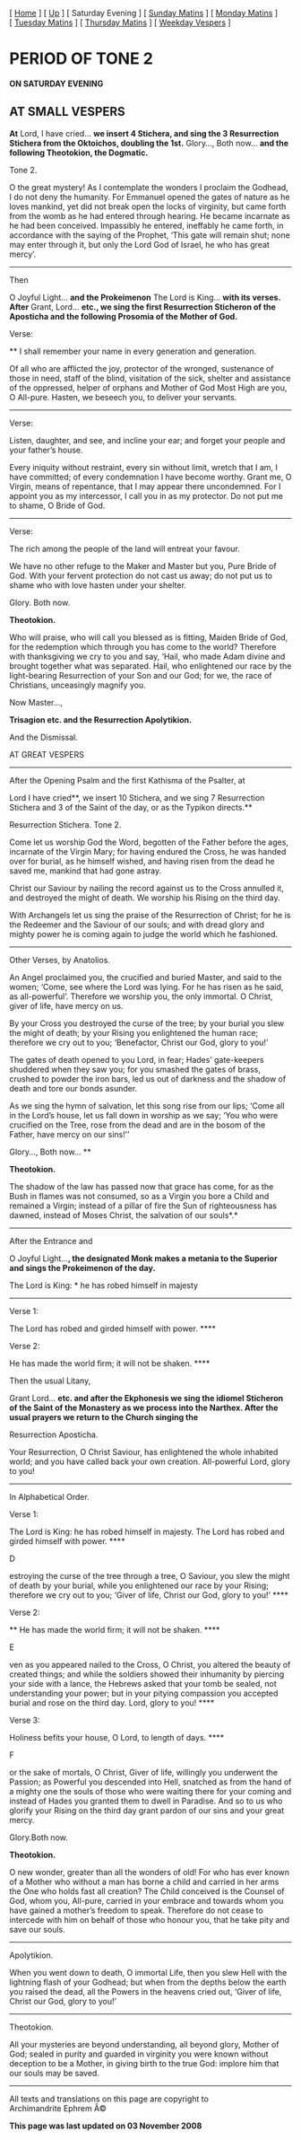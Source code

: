 \[ [Home](index.md) \] \[ [Up](tone2.md) \] \[ Saturday Evening \]
\[ [Sunday Matins](sun2mc.md) \]
\[ [Monday Matins](monday_matins1.md) \]
\[ [Tuesday Matins](tuesday_matins.md) \]
\[ [Thursday Matins](thursday_matins1.md) \]
\[ [Weekday Vespers](weekday_vespers1.md) \]

PERIOD OF TONE 2
================

**ON SATURDAY EVENING**

AT SMALL VESPERS
----------------

**At** Lord, I have cried… **we insert 4 Stichera, and sing the 3
Resurrection Stichera from the Oktoichos, doubling the 1st.** Glory…,
Both now… **and the following Theotokion, the Dogmatic.**

Tone 2.

O the great mystery! As I contemplate the wonders I proclaim the
Godhead, I do not deny the humanity. For Emmanuel opened the gates of
nature as he loves mankind, yet did not break open the locks of
virginity, but came forth from the womb as he had entered through
hearing. He became incarnate as he had been conceived. Impassibly he
entered, ineffably he came forth, in accordance with the saying of the
Prophet, ‘This gate will remain shut; none may enter through it, but
only the Lord God of Israel, he who has great mercy’.

****

Then

O Joyful Light… **and the Prokeimenon** The Lord is King… **with its
verses. After** Grant, Lord… **etc., we sing the first Resurrection
Sticheron of the Aposticha and the following Prosomia of the Mother of
God.**

Verse:

** I shall remember your name in every generation and generation.

Of all who are afflicted the joy, protector of the wronged, sustenance
of those in need, staff of the blind, visitation of the sick, shelter
and assistance of the oppressed, helper of orphans and Mother of God
Most High are you, O All-pure. Hasten, we beseech you, to deliver your
servants.

****

Verse:

Listen, daughter, and see, and incline your ear; and forget your people
and your father’s house.

Every iniquity without restraint, every sin without limit, wretch that I
am, I have committed; of every condemnation I have become worthy. Grant
me, O Virgin, means of repentance, that I may appear there uncondemned.
For I appoint you as my intercessor, I call you in as my protector. Do
not put me to shame, O Bride of God.

****

Verse:

The rich among the people of the land will entreat your favour.

We have no other refuge to the Maker and Master but you, Pure Bride of
God. With your fervent protection do not cast us away; do not put us to
shame who with love hasten under your shelter.

Glory. Both now.

**Theotokion.**

Who will praise, who will call you blessed as is fitting, Maiden Bride
of God, for the redemption which through you has come to the world?
Therefore with thanksgiving we cry to you and say, ‘Hail, who made Adam
divine and brought together what was separated. Hail, who enlightened
our race by the light-bearing Resurrection of your Son and our God; for
we, the race of Christians, unceasingly magnify you.

Now Master…,

**Trisagion etc. and the Resurrection Apolytikion.**

And the Dismissal.

AT GREAT VESPERS

****

After the Opening Psalm and the first Kathisma of the Psalter, at

Lord I have cried**, we insert 10 Stichera, and we sing 7 Resurrection
Stichera and 3 of the Saint of the day, or as the Typikon directs.**

Resurrection Stichera. Tone 2.

Come let us worship God the Word, begotten of the Father before the
ages, incarnate of the Virgin Mary; for having endured the Cross, he was
handed over for burial, as he himself wished, and having risen from the
dead he saved me, mankind that had gone astray.

Christ our Saviour by nailing the record against us to the Cross
annulled it, and destroyed the might of death. We worship his Rising on
the third day.

With Archangels let us sing the praise of the Resurrection of Christ;
for he is the Redeemer and the Saviour of our souls; and with dread
glory and mighty power he is coming again to judge the world which he
fashioned.

****

Other Verses, by Anatolios.

An Angel proclaimed you, the crucified and buried Master, and said to
the women; ‘Come, see where the Lord was lying. For he has risen as he
said, as all-powerful’. Therefore we worship you, the only immortal. O
Christ, giver of life, have mercy on us.

By your Cross you destroyed the curse of the tree; by your burial you
slew the might of death; by your Rising you enlightened the human race;
therefore we cry out to you; ‘Benefactor, Christ our God, glory to you!’

The gates of death opened to you Lord, in fear; Hades’ gate-keepers
shuddered when they saw you; for you smashed the gates of brass, crushed
to powder the iron bars, led us out of darkness and the shadow of death
and tore our bonds asunder.

As we sing the hymn of salvation, let this song rise from our lips;
‘Come all in the Lord’s house, let us fall down in worship as we say;
‘You who were crucified on the Tree, rose from the dead and are in the
bosom of the Father, have mercy on our sins!’’

Glory…, Both now… **

**Theotokion.**

The shadow of the law has passed now that grace has come, for as the
Bush in flames was not consumed, so as a Virgin you bore a Child and
remained a Virgin; instead of a pillar of fire the Sun of righteousness
has dawned, instead of Moses Christ, the salvation of our souls*.*

****

After the Entrance and

O Joyful Light…**, the designated Monk makes a metania to the Superior
and sings the Prokeimenon of the day.**

The Lord is King: \* he has robed himself in majesty

****

Verse 1:

The Lord has robed and girded himself with power. ****

Verse 2:

He has made the world firm; it will not be shaken. ****

Then the usual Litany,

Grant Lord… **etc. and after the Ekphonesis we sing the idiomel
Sticheron of the Saint of the Monastery as we process into the Narthex.
After the usual prayers we return to the Church singing the**

Resurrection Aposticha.

Your Resurrection, O Christ Saviour, has enlightened the whole inhabited
world; and you have called back your own creation. All-powerful Lord,
glory to you!

****

In Alphabetical Order.

Verse 1:

The Lord is King: he has robed himself in majesty. The Lord has robed
and girded himself with power. ****

D

estroying the curse of the tree through a tree, O Saviour, you slew the
might of death by your burial, while you enlightened our race by your
Rising; therefore we cry out to you; ‘Giver of life, Christ our God,
glory to you!’ ****

Verse 2:

** He has made the world firm; it will not be shaken. ****

E

ven as you appeared nailed to the Cross, O Christ, you altered the
beauty of created things; and while the soldiers showed their inhumanity
by piercing your side with a lance, the Hebrews asked that your tomb be
sealed, not understanding your power; but in your pitying compassion you
accepted burial and rose on the third day. Lord, glory to you! ****

Verse 3:

Holiness befits your house, O Lord, to length of days. ****

F

or the sake of mortals, O Christ, Giver of life, willingly you underwent
the Passion; as Powerful you descended into Hell, snatched as from the
hand of a mighty one the souls of those who were waiting there for your
coming and instead of Hades you granted them to dwell in Paradise. And
so to us who glorify your Rising on the third day grant pardon of our
sins and your great mercy.

Glory.Both now.

**Theotokion.**

O new wonder, greater than all the wonders of old! For who has ever
known of a Mother who without a man has borne a child and carried in her
arms the One who holds fast all creation? The Child conceived is the
Counsel of God, whom you, All-pure, carried in your embrace and towards
whom you have gained a mother’s freedom to speak. Therefore do not cease
to intercede with him on behalf of those who honour you, that he take
pity and save our souls.

****

Apolytikion.

When you went down to death, O immortal Life, then you slew Hell with
the lightning flash of your Godhead; but when from the depths below the
earth you raised the dead, all the Powers in the heavens cried out,
‘Giver of life, Christ our God, glory to you!’

****

Theotokion.

All your mysteries are beyond understanding, all beyond glory, Mother of
God; sealed in purity and guarded in virginity you were known without
deception to be a Mother, in giving birth to the true God: implore him
that our souls may be saved.

------------------------------------------------------------------------

All texts and translations on this page are copyright to\
Archimandrite Ephrem Â©

**This page was last updated on 03 November 2008**
